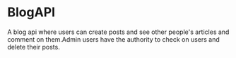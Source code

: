 # BlogAPI
A blog api where users can create posts and see other people's articles and comment on them.Admin users have the authority to check on users and delete their posts.

